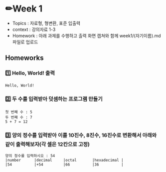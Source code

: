 # ✏Week 1
- Topics : 자료형, 형변환, 표준 입출력
- context : 강의자료 1-3
- Homework : 아래 과제를 수행하고 출력 화면 캡쳐와 함께 week1/(자기이름).md 파일로 업로드

## Homeworks
### 1️⃣ Hello, World! 출력
```
Hello, World!
```

### 2️⃣ 두 수를 입력받아 덧셈하는 프로그램 만들기
```
첫 번째 수 : 5
두 번째 수 : 7
5 + 7 = 12
```

### 3️⃣ 양의 정수를 입력받아 이를 10진수, 8진수, 16진수로 변환해서 아래와 같이 출력해보자(각 셀은 12칸으로 고정)
```
양의 정수를 입력하시오 : 54
|number      |decimal     |octal       |hexadecimal |
|54          |+54         |66          |36          |
```
